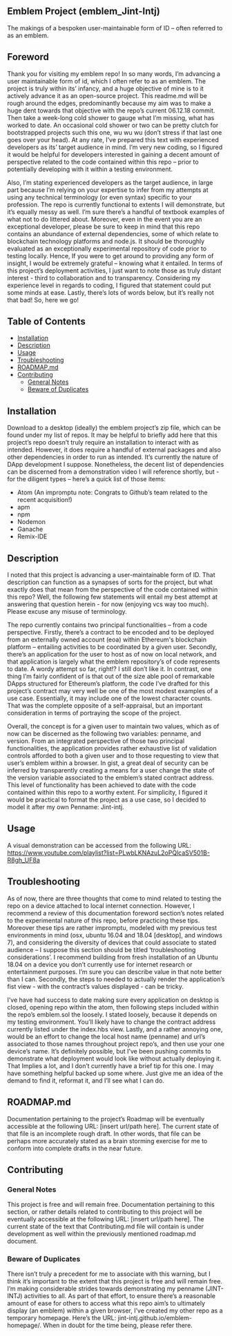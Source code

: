 ## Emblem Project (emblem_Jint-Intj)

The makings of a bespoken user-maintainable form of ID – often referred to as an emblem.

## Foreword

Thank you for visiting my emblem repo! In so many words, I’m advancing a user maintainable form of id, which I often refer to as an emblem. The project is truly within its’ infancy, and a huge objective of mine is to it actively advance it as an open-source project. This readme.md will be rough around the edges, predominantly because my aim was to make a huge dent towards that objective with the repo’s current 06.12.18 commit. Then take a week-long cold shower to gauge what I’m missing, what has worked to date. An occasional cold shower or two can be pretty clutch for bootstrapped projects such this one, wu wu wu (don’t stress if that last one goes over your head).  At any rate, I’ve prepared this text with experienced developers as its’ target audience in mind. I’m very new coding, so I figured it would be helpful for developers interested in gaining a decent amount of perspective related to the code contained within this repo – prior to potentially developing with it within a testing environment.

Also, I’m stating experienced developers as the target audience, in large part because I’m relying on your expertise to infer from my attempts at using any technical terminology (or even syntax) specific to your profession. The repo is currently functional to extents I will demonstrate, but it’s equally messy as well. I’m sure there’s a handful of textbook examples of what not to do littered about.  Moreover, even in the event you are an exceptional developer, please be sure to keep in mind that this repo contains an abundance of external dependencies, some of which relate to blockchain technology platforms and node.js. It should be thoroughly evaluated as an exceptionally experimental repository of code prior to testing locally. Hence, If you were to get around to providing any form of insight, I would be extremely grateful – knowing what it entailed. In terms of this project’s deployment activities, I just want to note those as truly distant interest - third to collaboration and to transparency.  Considering my experience level in regards to coding, I figured that statement could put some minds at ease. Lastly, there’s lots of words below, but it’s really not that bad! So, here we go!

## Table of Contents

-   [Installation](#Installation)
-   [Description](#Description)
-   [Usage](#Usage)
-   [Troubleshooting](#Troubleshooting)
-   [ROADMAP.md](#ROADMAP.md)
-   [Contributing](#Contributing)
    -   [General Notes](#General-Notes)
    -   [Beware of Duplicates](#Beware-of-Duplicates)

## Installation

Download to a desktop (ideally) the emblem project’s  zip file, which can be found under my list of repos. It may be helpful to briefly add here that this project’s repo doesn’t truly require an installation to interact with as intended. However, it does require a handful of external packages and also other dependencies in order to run as intended. It’s currently the nature of DApp development I suppose. Nonetheless, the decent list of dependencies can be discerned from a demonstration video I will reference shortly, but - for the diligent types – here’s a quick list of those items:

- Atom (An impromptu note: Congrats to Github’s team related to the recent acquisition!)
- apm
- npm
- Nodemon
- Ganache
- Remix-IDE

## Description

I noted that this project is advancing a user-maintainable form of ID. That description can function as a synapses of sorts for the project, but what exactly does that mean from the perspective of the code contained within this repo? Well, the following few statements will entail my best attempt at answering that question herein - for now (enjoying vcs way too much).  Please excuse any misuse of terminology.

The repo currently contains two principal functionalities – from a code perspective. Firstly, there’s a contract to be encoded and to be deployed from an externally owned account (eoa) within Ethereum's blockchain platform – entailing activities to be coordinated by a given user. Secondly, there’s an application for the user to host as of now on local network, and that application is largely what the emblem repository’s of code represents to date.  A wordy attempt so far, right!? I still don’t like it. In contrast, one thing I’m fairly confident of is that out of the size able pool of remarkable DApps structured for Ethereum’s platform, the code I’ve drafted for this project’s contract may very well be one of the most modest examples of a use case. Essentially, it may include one of the lowest character counts. That was the complete opposite of a self-appraisal, but an important consideration in terms of portraying the scope of the project.

Overall, the concept is for a given user to maintain two values, which as of now can be discerned as the following two variables: penname, and version. From an integrated perspective of those two principal functionalities, the application provides rather exhaustive list of validation controls afforded to both a given user and to those requesting to view that user’s emblem within a browser.  In gist, a great deal of security can be inferred by transparently creating a means for a user change the state of the version variable associated to the emblem’s stated contract address. This level of functionality has been achieved to date with the code contained within this repo to a worthy extent. For simplicity,  I figured it would be practical to format the project as a use case, so I decided to model it after my own Penname: Jint-intj.

## Usage

A visual demonstration can be accessed from the following URL: https://www.youtube.com/playlist?list=PLwbLKNAzuL2oPQlcaSV501B-R8gh_UF8a

## Troubleshooting

As of now, there are three thoughts that come to mind related to testing the repo on a device attached to local internet connection. However, I recommend a review of this documentation foreword section’s notes related to the experimental nature of this repo, before practicing these tips. Moreover these tips are rather impromptu, modeled with my previous test environments in mind (osx, ubuntu 16.04 and 18.04 [desktop], and windows 7), and considering the diversity of devices that could associate to stated audience – I suppose this section should be titled ‘troubleshooting considerations’.  I recommend building from fresh installation of an Ubuntu 18.04 on a device you don’t currently use for internet research or entertainment purposes.  I’m sure you can describe value in that  note better than I can.  Secondly, the steps to needed to actually render the application’s fist view - with the contract’s values  displayed - can be tricky.

I’ve have had success to date making sure every application on desktop is closed,  opening repo within the atom, then following steps included within the repo’s emblem.sol the loosely.  I stated loosely, because it depends on my testing environment. You’ll likely have to change the contract address currently listed under the index.hbs view. Lastly, and a rather annoying one, would be an effort to change the local host name (penname) and url’s associated to those names throughout project repo’s,  and then use your one device’s name.  It’s definitely possible, but I’ve been pushing commits to demonstrate what deployment would look like without actually deploying it. That Implies a lot, and I don’t currently have a brief tip for this one. I may have something helpful backed up some where. Just give me an idea of the demand to find it, reformat it, and I’ll see what I can do.

## ROADMAP.md

Documentation pertaining to the project’s Roadmap will be eventually accessible at the following URL: [insert url/path here]. The current state of that file is an incomplete rough draft. In other words, that file can be perhaps more accurately stated as a brain storming exercise for me to conform into complete drafts in the near future.

## Contributing

### General Notes

This project is free and will remain free. Documentation pertaining to this section, or rather details related to contributing to this project will be eventually accessible at the following URL: [insert url/path here]. The current state of the text that Contributing.md file will contain is under development as well within the previously mentioned roadmap.md document.

### Beware of Duplicates

There isn’t truly a precedent for me to associate with this warning, but I think it’s important to the extent that this project is free and will remain free. I’m making considerable strides towards demonstrating my penname (JINT-INTJ) activities to all. As part of that effort, to ensure there’s a reasonable amount of ease for others to access what this repo aim’s to ultimately display (an emblem) within a given browser, I’ve created my other repo as a temporary homepage.  Here’s the URL: jint-intj.github.io/emblem-homepage/.  When in doubt for the time being, please refer there.
